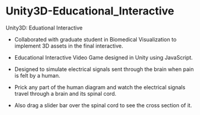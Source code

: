 # Unity3D-Educational_Interactive
Unity3D: Eduational Interactive

- Collaborated with graduate student in Biomedical Visualization to implement 3D assets in the final interactive.

- Educational Interactive Video Game designed in Unity using JavaScript.
- Designed to simulate electrical signals sent through the brain when pain is felt by a human.
- Prick any part of the human diagram and watch the electrical signals travel through a brain and its spinal cord.
- Also drag a slider bar over the spinal cord to see the cross section of it.

